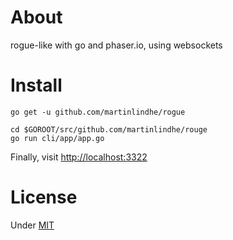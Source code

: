 # About

rogue-like with go and phaser.io, using websockets


# Install

```
go get -u github.com/martinlindhe/rogue
```

```
cd $GOROOT/src/github.com/martinlindhe/rouge
go run cli/app/app.go
```

Finally, visit <http://localhost:3322>


# License

Under [MIT](LICENSE)
